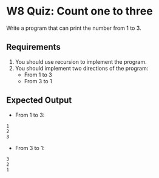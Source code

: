 # W8 Quiz: Count one to three
Write a program that can print the number from 1 to 3.

## Requirements
1. You should use recursion to implement the program.
2. You should implement two directions of the program:
    - From 1 to 3
    - From 3 to 1

## Expected Output
- From 1 to 3:
```
1
2
3
```
- From 3 to 1:
```
3
2
1
```